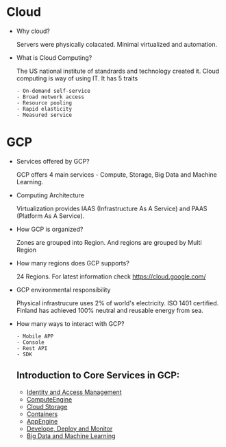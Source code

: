 # Cloud
- Why cloud?
  
  Servers were physically colacated. Minimal virtualized and automation. 
   
- What is Cloud Computing?

  The US national institute of standrards and technology created it. Cloud computing is way of using IT. It has 5 traits
  
      - On-demand self-service
      - Broad network access
      - Resource pooling
      - Rapid elasticity
      - Measured service
  
# GCP
- Services offered by GCP?
  
   GCP offers 4 main services - Compute, Storage, Big Data and Machine Learning.

- Computing Architecture

  Virtualization provides IAAS (Infrastructure As A Service) and PAAS (Platform As A Service). 

- How GCP is organized?

  Zones are grouped into Region. And regions are grouped by Multi Region
  
- How many regions does GCP supports?

  24 Regions. For latest information check https://cloud.google.com/
  
- GCP environmental responsibility

  Physical infrastrucure uses 2% of world's electricity. ISO 1401 certified. Finland has achieved 100% neutral and reusable energy from sea.
  
- How many ways to interact with GCP?

      - Mobile APP
      - Console
      - Rest API
      - SDK

  ## Introduction to Core Services in GCP:

  - [Identity and Access Management](doc/IAM.md)
  - [ComputeEngine](doc/ComputeEngine.md)
  - [Cloud Storage](doc/Storage.md)
  - [Containers](doc/Containers.md)
  - [AppEngine](doc/AppEngine.md)
  - [Develope, Deploy and Monitor](doc/DevelopDeployMonitor.md)
  - [Big Data and Machine Learning](doc/BigDataML.md)
      
 
